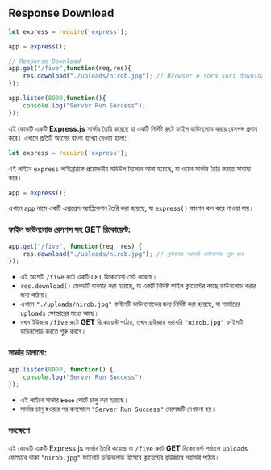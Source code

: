 ## **Response Download**

```jsx
let express = require('express');

app = express();

// Response Download
app.get("/five",function(req,res){
    res.download("./uploads/nirob.jpg"); // Browser e sora sori download krte bolbe
});

app.listen(8000,function(){
    console.log("Server Run Success");
});
```

এই কোডটি একটি **Express.js** সার্ভার তৈরি করেছে যা একটি নির্দিষ্ট রুটে ফাইল ডাউনলোড করার রেসপন্স প্রদান করে। এখানে প্রতিটি অংশের বাংলা ব্যাখ্যা দেওয়া হলো:

```jsx
let express = require('express');

```

এই লাইনে `express` লাইব্রেরিকে প্রয়োজনীয় মডিউল হিসেবে আনা হয়েছে, যা ওয়েব সার্ভার তৈরি করতে সাহায্য করে।

```jsx
app = express();

```

এখানে `app` নামে একটি এক্সপ্রেস অ্যাপ্লিকেশন তৈরি করা হয়েছে, যা `express()` ফাংশন কল করে পাওয়া যায়।

### ফাইল ডাউনলোড রেসপন্স সহ GET রিকোয়েস্ট:

```jsx
app.get("/five", function(req, res) {
    res.download("./uploads/nirob.jpg"); // ব্রাউজারে সরাসরি ডাউনলোড শুরু হবে
});

```

- এই অংশটি `/five` রুটে একটি `GET` রিকোয়েস্ট সেট করেছে।
- `res.download()` মেথডটি ব্যবহার করা হয়েছে, যা একটি নির্দিষ্ট ফাইল ক্লায়েন্টের কাছে ডাউনলোড করার জন্য পাঠায়।
- এখানে `"./uploads/nirob.jpg"` ফাইলটি ডাউনলোডের জন্য নির্দিষ্ট করা হয়েছে, যা সার্ভারের `uploads` ফোল্ডারের মধ্যে আছে।
- যখন ইউজার `/five` রুটে **GET** রিকোয়েস্ট পাঠায়, তখন ব্রাউজার সরাসরি `"nirob.jpg"` ফাইলটি ডাউনলোড করতে শুরু করবে।

### সার্ভার চালানো:

```jsx
app.listen(8000, function() {
    console.log("Server Run Success");
});

```

- এই লাইনে সার্ভার **৮০০০** পোর্টে চালু করা হয়েছে।
- সার্ভার চালু হওয়ার পর কনসোলে `"Server Run Success"` মেসেজটি দেখানো হয়।

### সংক্ষেপে

এই কোডটি একটি Express.js সার্ভার তৈরি করেছে যা `/five` রুটে **GET** রিকোয়েস্ট পাঠালে `uploads` ফোল্ডারে থাকা `"nirob.jpg"` ফাইলটি ডাউনলোড হিসেবে ক্লায়েন্টের ব্রাউজারে সরাসরি পাঠায়।